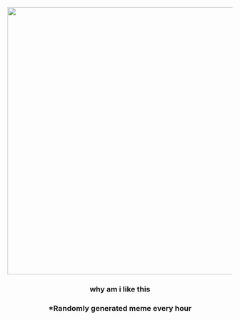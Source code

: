 <p align="center">
        <img src="https://i.redd.it/937cg34j3ay81.jpg" width="600" height="600">
        </p>
        <h3 align="center">why am i like this</h3>
        <h3 align="center">*Randomly generated meme every hour</h3>
    